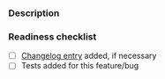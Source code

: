 ### Description

<!---
Any description you feel is relevant and gives more background to this PR, if necessary
-->

### Readiness checklist
- [ ] [Changelog entry](docs/changelog.md) added, if necessary
- [ ] Tests added for this feature/bug
